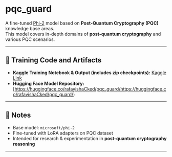 # pqc_guard

A fine-tuned [Phi-2](https://huggingface.co/microsoft/phi-2) model based on **Post-Quantum Cryptography (PQC)** knowledge base areas.  
This model covers in-depth domains of **post-quantum cryptography** and various PQC scenarios.

---

## 🔗 Training Code and Artifacts
- **Kaggle Training Notebook & Output (includes zip checkpoints):** [Kaggle Link](https://www.kaggle.com/code/shahzaibali005/finetune)  
- **Hugging Face Model Repository:** [https://huggingface.co/rafayishaCked/pqc_guard/https://huggingface.co/rafayishaCked/pqc_guard/)

---

## 📌 Notes
- Base model: `microsoft/phi-2`
- Fine-tuned with LoRA adapters on PQC dataset
- Intended for research & experimentation in **post-quantum cryptography reasoning**

---


